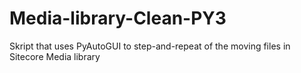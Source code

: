 # Media-library-Clean-PY3
Skript that uses PyAutoGUI to step-and-repeat of the moving files in Sitecore Media library
